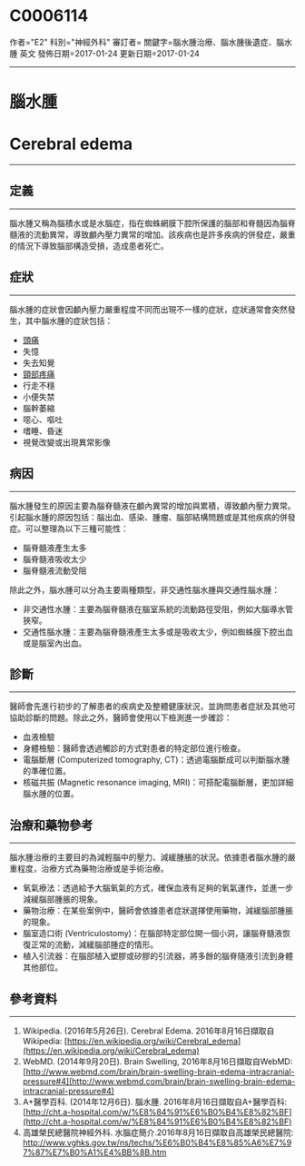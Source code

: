 # C0006114
作者="E2"
科別="神經外科"
審訂者=
關鍵字=腦水腫治療、腦水腫後遺症、腦水腫 英文
發佈日期=2017-01-24
更新日期=2017-01-24

----------
# 腦水腫 
# Cerebral edema
----------
## 定義
----------

腦水腫又稱為腦積水或是水腦症，指在蜘蛛網膜下腔所保護的腦部和脊髓因為腦脊髓液的流動異常，導致顱內壓力異常的增加。該疾病也是許多疾病的併發症，嚴重的情況下導致腦部構造受損，造成患者死亡。 

## 症狀
----------

腦水腫的症狀會因顱內壓力嚴重程度不同而出現不一樣的症狀，症狀通常會突然發生，其中腦水腫的症狀包括：

- [頭痛](C0018681)
- 失憶
- 失去知覺
- [頸部疼痛](C0007859)
- 行走不穩
- 小便失禁
- 腦幹萎縮
- 噁心、嘔吐
- 嗜睡、昏迷
- 視覺改變或出現異常影像 
## 病因
----------

腦水腫發生的原因主要為腦脊髓液在顱內異常的增加與累積，導致顱內壓力異常。引起腦水腫的原因包括：腦出血、感染、腫瘤、腦部結構問題或是其他疾病的併發症。可以整理為以下三種可能性：

- 腦脊髓液產生太多
- 腦脊髓液吸收太少
- 腦脊髓液流動受阻

除此之外，腦水腫可以分為主要兩種類型，非交通性腦水腫與交通性腦水腫：

- 非交通性水腫：主要為腦脊髓液在腦室系統的流動路徑受阻，例如大腦導水管狹窄。
- 交通性腦水腫：主要為腦脊髓液產生太多或是吸收太少，例如蜘蛛膜下腔出血或是腦室內出血。 
## 診斷
----------

醫師會先進行初步的了解患者的疾病史及整體健康狀況，並詢問患者症狀及其他可協助診斷的問題。除此之外，醫師會使用以下檢測進一步確診：

- 血液檢驗
- 身體檢驗：醫師會透過觸診的方式對患者的特定部位進行檢查。
- 電腦斷層 (Computerized tomography, CT)：透過電腦斷成可以判斷腦水腫的準確位置。
- 核磁共振 (Magnetic resonance imaging, MRI)：可搭配電腦斷層，更加詳細腦水腫的位置。 
## 治療和藥物參考
----------

腦水腫治療的主要目的為減輕腦中的壓力、減緩腫脹的狀況。依據患者腦水腫的嚴重程度，治療方式為藥物治療或是手術治療。

- 氧氣療法：透過給予大腦氧氣的方式，確保血液有足夠的氧氣運作，並進一步減緩腦部腫脹的現象。
- 藥物治療：在某些案例中，醫師會依據患者症狀選擇使用藥物，減緩腦部腫脹的現象。
- 腦室造口術 (Ventriculostomy)：在腦部特定部位開一個小洞，讓腦脊髓液恢復正常的流動，減緩腦部腫症的情形。
- 植入引流器：在腦部植入塑膠或矽膠的引流器，將多餘的腦脊隨液引流到身體其他部位。 
## 參考資料
----------
1. Wikipedia. (2016年5月26日). Cerebral Edema. 2016年8月16日擷取自Wikipedia:
  [https://en.wikipedia.org/wiki/Cerebral_edema](https://en.wikipedia.org/wiki/Cerebral_edema)
2. WebMD. (2014年9月20日). Brain Swelling, 2016年8月16日擷取自WebMD:
  [http://www.webmd.com/brain/brain-swelling-brain-edema-intracranial-pressure#4](http://www.webmd.com/brain/brain-swelling-brain-edema-intracranial-pressure#4)
3. A+醫學百科. (2014年12月6日). 腦水腫. 2016年8月16日擷取自A+醫學百科:
  [http://cht.a-hospital.com/w/%E8%84%91%E6%B0%B4%E8%82%BF](http://cht.a-hospital.com/w/%E8%84%91%E6%B0%B4%E8%82%BF)
4. 高雄榮民總醫院神經外科. 水腦症簡介.2016年8月16日擷取自高雄榮民總醫院:
  http://www.vghks.gov.tw/ns/techs/%E6%B0%B4%E8%85%A6%E7%97%87%E7%B0%A1%E4%BB%8B.htm


